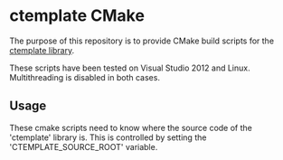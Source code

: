 ctemplate CMake
===============

The purpose of this repository is to provide CMake build scripts for the
[ctemplate library](https://code.google.com/p/ctemplate/).

These scripts have been tested on Visual Studio 2012 and Linux. Multithreading
is disabled in both cases.

Usage
-----

These cmake scripts need to know where the source code of the 'ctemplate'
library is. This is controlled by setting the 'CTEMPLATE_SOURCE_ROOT' variable.
